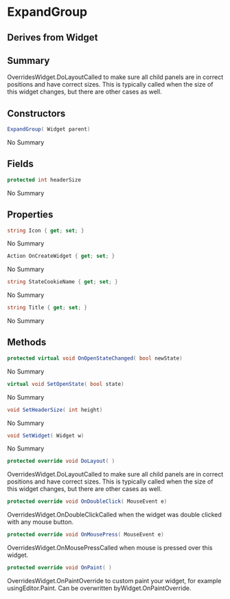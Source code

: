 # ExpandGroup

## Derives from Widget

## Summary

OverridesWidget.DoLayoutCalled to make sure all child panels are in correct positions and have correct sizes.
This is typically called when the size of this widget changes, but there are other cases as well.
## Constructors

```c#
ExpandGroup( Widget parent) 
```
No Summary
## Fields

```c#
protected int headerSize
```
No Summary
## Properties

```c#
string Icon { get; set; } 
```
No Summary
```c#
Action OnCreateWidget { get; set; } 
```
No Summary
```c#
string StateCookieName { get; set; } 
```
No Summary
```c#
string Title { get; set; } 
```
No Summary
## Methods

```c#
protected virtual void OnOpenStateChanged( bool newState) 
```
No Summary
```c#
virtual void SetOpenState( bool state) 
```
No Summary
```c#
void SetHeaderSize( int height) 
```
No Summary
```c#
void SetWidget( Widget w) 
```
No Summary
```c#
protected override void DoLayout( ) 
```
OverridesWidget.DoLayoutCalled to make sure all child panels are in correct positions and have correct sizes.
This is typically called when the size of this widget changes, but there are other cases as well.
```c#
protected override void OnDoubleClick( MouseEvent e) 
```
OverridesWidget.OnDoubleClickCalled when the widget was double clicked with any mouse button.
```c#
protected override void OnMousePress( MouseEvent e) 
```
OverridesWidget.OnMousePressCalled when mouse is pressed over this widget.
```c#
protected override void OnPaint( ) 
```
OverridesWidget.OnPaintOverride to custom paint your widget, for example usingEditor.Paint. Can be overwritten byWidget.OnPaintOverride.
